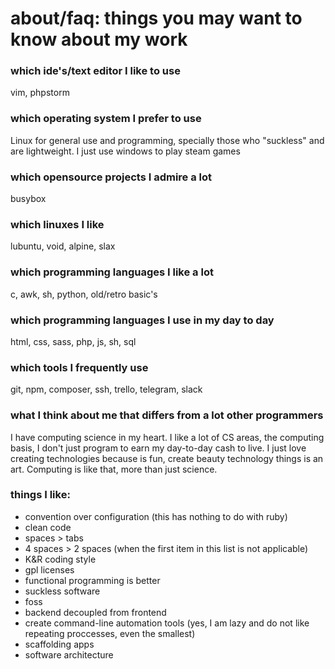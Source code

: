 # about/faq: things you may want to know about my work

### which ide's/text editor I like to use
vim, phpstorm

### which operating system I prefer to use
Linux for general use and programming, specially those who "suckless" and are lightweight. 
I just use windows to play steam games

### which opensource projects I admire a lot
busybox

### which linuxes I like
lubuntu, void, alpine, slax

### which programming languages I like a lot
c, awk, sh, python, old/retro basic's

### which programming languages I use in my day to day
html, css, sass, php, js, sh, sql

### which tools I frequently use
git, npm, composer, ssh, trello, telegram, slack

### what I think about me that differs from a lot other programmers
I have computing science in my heart. I like a lot of CS areas, the computing basis, I don't just program to earn my day-to-day cash to live. I just love creating technologies because is fun, create beauty technology things is an art. Computing is like that, more than just science.

### things I like:
- convention over configuration (this has nothing to do with ruby)
- clean code
- spaces > tabs
- 4 spaces > 2 spaces (when the first item in this list is not applicable)
- K&R coding style
- gpl licenses
- functional programming is better
- suckless software 
- foss
- backend decoupled from frontend
- create command-line automation tools (yes, I am lazy and do not like repeating proccesses, even the smallest)
- scaffolding apps
- software architecture
